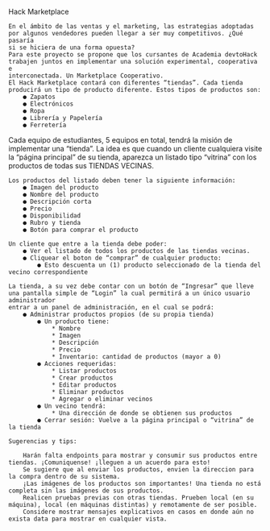 Hack Marketplace


    En el ámbito de las ventas y el marketing, las estrategias adoptadas por algunos vendedores pueden llegar a ser muy competitivos. ¿Qué pasaría 
    si se hiciera de una forma opuesta? 
    Para este proyecto se propone que los cursantes de Academia devtoHack trabajen juntos en implementar una solución experimental, cooperativa e 
    interconectada. Un Marketplace Cooperativo.
    El Hack Marketplace contará con diferentes “tiendas”. Cada tienda producirá un tipo de producto diferente. Estos tipos de productos son:
        ● Zapatos
        ● Electrónicos
        ● Ropa
        ● Librería y Papelería
        ● Ferretería

Cada equipo de estudiantes, 5 equipos en total, tendrá la misión de implementar una “tienda”. La idea es que cuando un cliente cualquiera visite la 
“página principal” de su tienda, aparezca un listado tipo “vitrina” con los productos de todas sus TIENDAS VECINAS. 

    Los productos del listado deben tener la siguiente información:
        ● Imagen del producto
        ● Nombre del producto
        ● Descripción corta
        ● Precio
        ● Disponibilidad
        ● Rubro y tienda
        ● Botón para comprar el producto
        
    Un cliente que entre a la tienda debe poder: 
        ● Ver el listado de todos los productos de las tiendas vecinas. 
        ● Cliquear el boton de “comprar” de cualquier producto:
            ● Esto descuenta un (1) producto seleccionado de la tienda del vecino correspondiente
            
    La tienda, a su vez debe contar con un botón de “Ingresar” que lleve una pantalla simple de “Login” la cual permitirá a un único usuario administrador 
    entrar a un panel de administración, en el cual se podrá:
        ● Administrar productos propios (de su propia tienda)
            ● Un producto tiene:
                * Nombre
                * Imagen
                * Descripción
                * Precio
                * Inventario: cantidad de productos (mayor a 0)
            ● Acciones requeridas: 
                * Listar productos 
                * Crear productos 
                * Editar productos 
                * Eliminar productos 
                * Agregar o eliminar vecinos
            ● Un vecino tendrá:
                * Una dirección de donde se obtienen sus productos
            ● Cerrar sesión: Vuelve a la página principal o “vitrina” de la tienda
    
    Sugerencias y tips:
    
        Harán falta endpoints para mostrar y consumir sus productos entre tiendas. ¡Comuniquense! ¡lleguen a un acuerdo para esto!
        Se sugiere que al enviar los productos, envien la direccion para la compra dentro de su sistema.
        ¡Las imágenes de los productos son importantes! Una tienda no está completa sin las imágenes de sus productos.
        Realicen pruebas previas con otras tiendas. Prueben local (en su máquina), local (en máquinas distintas) y remotamente de ser posible.
        Considere mostrar mensajes explicativos en casos en donde aún no exista data para mostrar en cualquier vista.





